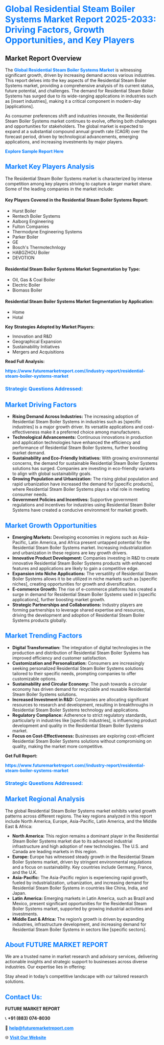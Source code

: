 <h1 style="color: #007BFF;">Global Residential Steam Boiler Systems Market Report 2025-2033: Driving Factors, Growth Opportunities, and Key Players</h1>

<section id="overview">
<h2>Market Report Overview</h2>
<p>The <a href="https://www.futuremarketreport.com//industry-report/residential-steam-boiler-systems-market" style="color: #007BFF; text-decoration: none;"><strong>Global Residential Steam Boiler Systems Market</strong></a> is witnessing significant growth, driven by increasing demand across various industries. This report delves into the key aspects of the Residential Steam Boiler Systems market, providing a comprehensive analysis of its current status, future potential, and challenges. The demand for Residential Steam Boiler Systems has surged due to its wide-ranging applications in industries such as [insert industries], making it a critical component in modern-day [applications].</p>
<p>As consumer preferences shift and industries innovate, the Residential Steam Boiler Systems market continues to evolve, offering both challenges and opportunities for stakeholders. The global market is expected to expand at a substantial compound annual growth rate (CAGR) over the forecast period, driven by technological advancements, emerging applications, and increasing investments by major players.</p>
</section>

<section id="overview">
<p><a href="https://www.futuremarketreport.com//request-sample/reportId=87952" style="color: #007BFF; text-decoration: none;"><strong>Explore Sample Report Here</strong></a></p>
</section>

<section id="key-players">
<h2 style="color: #007BFF;">Market Key Players Analysis</h2>
<p>The Residential Steam Boiler Systems market is characterized by intense competition among key players striving to capture a larger market share. Some of the leading companies in the market include:</p>
<h4>Key Players Covered in the Residential Steam Boiler Systems Report:</h4>
<ul><li>Hurst Boiler</li><li>Rentech Boiler Systems</li><li>Aalborg Engineering</li><li>Fulton Companies</li><li>Thermodyne Engineering Systems</li><li>Parker Boiler</li><li>GE</li><li>Bosch&#039;s Thermotechnlogy</li><li>HABGZHOU Boiler</li><li>DEVOTION</li></ul>
<h4>Residential Steam Boiler Systems Market Segmentation by Type:</h4>
<ul><li>Oil, Gas &amp; Coal Boiler</li><li>Electric Boiler</li><li>Biomass Boiler</li></ul>

<h4>Residential Steam Boiler Systems Market Segmentation by Application:</h4>
<ul><li>Home</li><li>Hotal</li></ul>
<p><strong>Key Strategies Adopted by Market Players:</strong></p>
<ul>
<li>Innovation and R&D</li>
<li>Geographical Expansion</li>
<li>Sustainability Initiatives</li>
<li>Mergers and Acquisitions</li>
</ul>
</section>

<section>
<p><strong>Read Full Analysis: </strong></p><a href="https://www.futuremarketreport.com//industry-report/residential-steam-boiler-systems-market" style="color: #007BFF; text-decoration: none;"><strong>https://www.futuremarketreport.com//industry-report/residential-steam-boiler-systems-market</strong></a>
<h3 style="color: #007BFF;">Strategic Questions Addressed:</h3>
</section>

<section id="driving-factors">
<h2 style="color: #007BFF;">Market Driving Factors</h2>
<ul>
<li><strong>Rising Demand Across Industries:</strong> The increasing adoption of Residential Steam Boiler Systems in industries such as [specific industries] is a major growth driver. Its versatile applications and cost-effectiveness make it a preferred choice among manufacturers.</li>
<li><strong>Technological Advancements:</strong> Continuous innovations in production and application technologies have enhanced the efficiency and performance of Residential Steam Boiler Systems, further boosting market demand.</li>
<li><strong>Sustainability and Eco-Friendly Initiatives:</strong> With growing environmental concerns, the demand for sustainable Residential Steam Boiler Systems solutions has surged. Companies are investing in eco-friendly variants to align with global sustainability goals.</li>
<li><strong>Growing Population and Urbanization:</strong> The rising global population and rapid urbanization have increased the demand for [specific products], where Residential Steam Boiler Systems plays a vital role in meeting consumer needs.</li>
<li><strong>Government Policies and Incentives:</strong> Supportive government regulations and incentives for industries using Residential Steam Boiler Systems have created a conducive environment for market growth.</li>
</ul>
</section>

<section id="growth-opportunities">
<h2 style="color: #007BFF;">Market Growth Opportunities</h2>
<ul>
<li><strong>Emerging Markets:</strong> Developing economies in regions such as Asia-Pacific, Latin America, and Africa present untapped potential for the Residential Steam Boiler Systems market. Increasing industrialization and urbanization in these regions are key growth drivers.</li>
<li><strong>Innovative Product Development:</strong> Companies investing in R&D to create innovative Residential Steam Boiler Systems products with enhanced features and applications are likely to gain a competitive edge.</li>
<li><strong>Expansion into Niche Applications:</strong> The versatility of Residential Steam Boiler Systems allows it to be utilized in niche markets such as [specific niches], creating opportunities for growth and diversification.</li>
<li><strong>E-commerce Growth:</strong> The rise of e-commerce platforms has created a surge in demand for Residential Steam Boiler Systems used in [specific applications], further boosting market growth.</li>
<li><strong>Strategic Partnerships and Collaborations:</strong> Industry players are forming partnerships to leverage shared expertise and resources, driving the development and adoption of Residential Steam Boiler Systems products globally.</li>
</ul>
</section>

<section id="trending-factors">
<h2 style="color: #007BFF;">Market Trending Factors</h2>
<ul>
<li><strong>Digital Transformation:</strong> The integration of digital technologies in the production and distribution of Residential Steam Boiler Systems has improved efficiency and customer satisfaction.</li>
<li><strong>Customization and Personalization:</strong> Consumers are increasingly seeking personalized Residential Steam Boiler Systems solutions tailored to their specific needs, prompting companies to offer customizable options.</li>
<li><strong>Sustainability and Circular Economy:</strong> The push towards a circular economy has driven demand for recyclable and reusable Residential Steam Boiler Systems solutions.</li>
<li><strong>Increased Investment in R&D:</strong> Companies are allocating significant resources to research and development, resulting in breakthroughs in Residential Steam Boiler Systems technology and applications.</li>
<li><strong>Regulatory Compliance:</strong> Adherence to strict regulatory standards, particularly in industries like [specific industries], is influencing product development and quality in the Residential Steam Boiler Systems market.</li>
<li><strong>Focus on Cost-Effectiveness:</strong> Businesses are exploring cost-efficient Residential Steam Boiler Systems solutions without compromising on quality, making the market more competitive.</li>
</ul>
</section>

<section>
<p><strong>Get Full Report: </strong></p><a href="https://www.futuremarketreport.com//industry-report/residential-steam-boiler-systems-market" style="color: #007BFF; text-decoration: none;"><strong>https://www.futuremarketreport.com//industry-report/residential-steam-boiler-systems-market</strong></a>
<h3 style="color: #007BFF;">Strategic Questions Addressed:</h3>
</section>


<section id="regional-analysis">
<h2 style="color: #007BFF;">Market Regional Analysis</h2>
<p>The global Residential Steam Boiler Systems market exhibits varied growth patterns across different regions. The key regions analyzed in this report include North America, Europe, Asia-Pacific, Latin America, and the Middle East & Africa:</p>
<ul>
<li><strong>North America:</strong> This region remains a dominant player in the Residential Steam Boiler Systems market due to its advanced industrial infrastructure and high adoption of new technologies. The U.S. and Canada are leading markets in this region.</li>
<li><strong>Europe:</strong> Europe has witnessed steady growth in the Residential Steam Boiler Systems market, driven by stringent environmental regulations and a focus on sustainability. Key countries include Germany, France, and the U.K.</li>
<li><strong>Asia-Pacific:</strong> The Asia-Pacific region is experiencing rapid growth, fueled by industrialization, urbanization, and increasing demand for Residential Steam Boiler Systems in countries like China, India, and Japan.</li>
<li><strong>Latin America:</strong> Emerging markets in Latin America, such as Brazil and Mexico, present significant opportunities for the Residential Steam Boiler Systems market, supported by growing industrial activities and investments.</li>
<li><strong>Middle East & Africa:</strong> The region’s growth is driven by expanding industries, infrastructure development, and increasing demand for Residential Steam Boiler Systems in sectors like [specific sectors].</li>
</ul>
</section>

<footer>
<h2 style="color: #007BFF;">About FUTURE MARKET REPORT</h2>
<p>We are a trusted name in market research and advisory services, delivering actionable insights and strategic support to businesses across diverse industries. Our expertise lies in offering:</p>

<p>Stay ahead in today’s competitive landscape with our tailored research solutions.</p>

<h2 style="color: #007BFF;">Contact Us:</h2>
<p><strong>FUTURE MARKET REPORT</strong></p>
<p>📞 <strong>+91 (883) 074-8030</strong></p>
<p>📧 <strong><a href="mailto:help@futuremarketreport.com" style="color: #007BFF;">help@futuremarketreport.com</a></strong></p>
<p>🌐 <strong><a href="https://www.futuremarketreport.com/" style="color: #007BFF;">Visit Our Website</a></strong></p>
</footer>